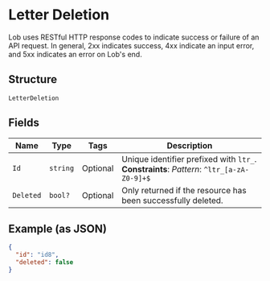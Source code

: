 
# Letter Deletion

Lob uses RESTful HTTP response codes to indicate success or failure of an API request. In general, 2xx indicates success, 4xx indicate an input error, and 5xx indicates an error on Lob's end.

## Structure

`LetterDeletion`

## Fields

| Name | Type | Tags | Description |
|  --- | --- | --- | --- |
| `Id` | `string` | Optional | Unique identifier prefixed with `ltr_`.<br>**Constraints**: *Pattern*: `^ltr_[a-zA-Z0-9]+$` |
| `Deleted` | `bool?` | Optional | Only returned if the resource has been successfully deleted. |

## Example (as JSON)

```json
{
  "id": "id8",
  "deleted": false
}
```

